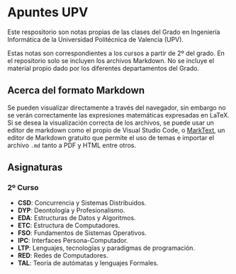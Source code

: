 # Apuntes UPV

Este respositorio son notas propias de las clases del Grado en Ingeniería Informática de la Universidad Politécnica de Valencia (UPV).

Estas notas son correspondientes a los cursos a partir de 2º del grado. En el repositorio solo se incluyen los archivos Markdown. No se incluye el material propio dado por los diferentes departamentos del Grado.

## Acerca del formato Markdown

Se pueden visualizar directamente a través del navegador, sin embargo no se verán correctamente las expresiones matemáticas expresadas en LaTeX. Si se desea la visualización correcta de los archivos, se puede usar un editor de markdown como el propio de Visual Studio Code, o [MarkText](https://github.com/marktext/marktext), un editor de Markdown gratuito que permite el uso de temas e importar el archivo `.md` tanto a PDF y HTML entre otros.



## Asignaturas

### 2º Curso

* **CSD**: Concurrencia y Sistemas Distribuidos.
* **DYP**: Deontología y Profesionalismo.
* **EDA**: Estructuras de Datos y Algoritmos.
* **ETC**: Estructura de Computadores.
* **FSO**: Fundamentos de Sistemas Operativos.
* **IPC**: Interfaces Persona-Computador.
* **LTP**: Lenguajes, tecnologías y paradigmas de programación.
* **RED**: Redes de Computadores.
* **TAL**: Teoría de autómatas y lenguajes Formales.